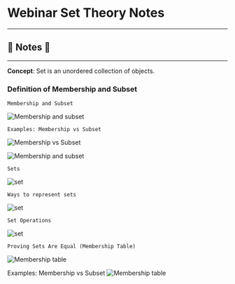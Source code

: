 #  Webinar Set Theory Notes

----
## :notebook: Notes :notebook:
----

**Concept**: Set is an unordered collection of objects.

### Definition of Membership and Subset

    Membership and Subset
![Membership and subset](https://github.com/Nam-H-Nguyen/NYUTandonBridge2018/blob/master/Week%201%20-%20Fundamentals%20of%20System%20Hardware/Webinar%20Notes/image%20assets/definition%20membership%20subset.png)

    Examples: Membership vs Subset
![Membership vs Subset](https://github.com/Nam-H-Nguyen/NYUTandonBridge2018/blob/master/Week%201%20-%20Fundamentals%20of%20System%20Hardware/Webinar%20Notes/image%20assets/member%20vs%20subset%202.png)

![Membership and subset](https://github.com/Nam-H-Nguyen/NYUTandonBridge2018/blob/master/Week%201%20-%20Fundamentals%20of%20System%20Hardware/Webinar%20Notes/image%20assets/member%20vs%20subset.png)

    Sets
![set](https://github.com/Nam-H-Nguyen/NYUTandonBridge2018/blob/master/Week%201%20-%20Fundamentals%20of%20System%20Hardware/Webinar%20Notes/image%20assets/unordered%20collection%20of%20objects.png)

    Ways to represent sets
![set](https://github.com/Nam-H-Nguyen/NYUTandonBridge2018/blob/master/Week%201%20-%20Fundamentals%20of%20System%20Hardware/Webinar%20Notes/image%20assets/important%20sets.png)

    Set Operations
![set](https://github.com/Nam-H-Nguyen/NYUTandonBridge2018/blob/master/Week%201%20-%20Fundamentals%20of%20System%20Hardware/Webinar%20Notes/image%20assets/set%20operations.png)

    Proving Sets Are Equal (Membership Table)
![Membership table](https://github.com/Nam-H-Nguyen/NYUTandonBridge2018/blob/master/Week%201%20-%20Fundamentals%20of%20System%20Hardware/Webinar%20Notes/image%20assets/membership%20table.png)

Examples: Membership vs Subset
![Membership table](https://github.com/Nam-H-Nguyen/NYUTandonBridge2018/blob/master/Week%201%20-%20Fundamentals%20of%20System%20Hardware/Webinar%20Notes/image%20assets/membership%20table%20distributive%20property.png)
